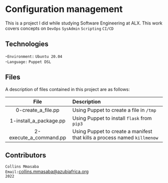 # Configuration management
This is a project I did while studying Software Engineering at ALX. This work covers concepts on `DevOps` `SysAdmin` `Scripting` `CI/CD`<br/>

## Technologies
-`Environment:` `Ubuntu 20.04`<br/>
-`Language:` `Puppet DSL`

## Files
A description of files contained in this project are as follows:<br/>

|**File**|**Description**|
|:---------------:|:------------------|
|0-create_a_file.pp| Using Puppet to create a file in `/tmp`|
|1-install_a_package.pp| Using Puppet to install `flask` from `pip3`|
|2-execute_a_command.pp| Using Puppet to create a manifest that kills a process named `killmenow`|

## Contributors
`Collins Mmasaba`<br/>
`Email:`<collins.mmasaba@azubiafrica.org><br/>
`2022`
